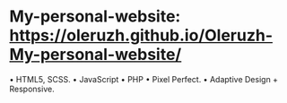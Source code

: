 # My-personal-website: https://oleruzh.github.io/Oleruzh-My-personal-website/

•	HTML5, SCSS.
•	JavaScript
•	PHP
•	Pixel Perfect.
•	Adaptive Design + Responsive.
